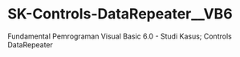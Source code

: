 # SK-Controls-DataRepeater__VB6
Fundamental Pemrograman Visual Basic 6.0 - Studi Kasus; Controls DataRepeater
